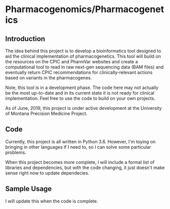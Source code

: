 # Pharmacogenomics/Pharmacogenetics

## Introduction
The idea behind this project is to develop a bioinformatics tool designed to aid the clinical implementation of pharmacogenetics. This tool will build on the resources on the CPIC and PharmVar websites and create a computational tool to read in raw next-gen sequencing data (BAM files) and eventually return CPIC recommendations for clinically-relevant actions based on variants in the pharmacogenes.

Note, this tool is in a development phase. The code here may not actually be the most up-to-date and in its current state it is not ready for clinical implementation. Feel free to use the code to build on your own projects.

As of June, 2019, this project is under active development at the University of Montana Precision Medicine Project. 

## Code
Currently, this project is all written in Python 3.6. However, I'm toying on bringing in other languages if I need to, so I can solve some particular problems. 

When this project becomes more complete, I will include a formal list of libraries and dependencies, but with the code changing, it just doesn't make sense right now to update dependecies.

## Sample Usage
I will update this when the code is complete.

